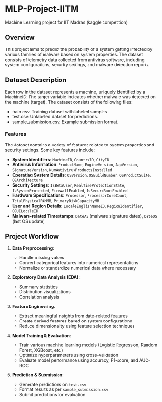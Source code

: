 # MLP-Project-IITM
Machine Learning project for IIT Madras (kaggle competition)

## Overview
This project aims to predict the probability of a system getting infected by various families of malware based on system properties. The dataset consists of telemetry data collected from antivirus software, including system configurations, security settings, and malware detection reports.

## Dataset Description
Each row in the dataset represents a machine, uniquely identified by a MachineID. The target variable indicates whether malware was detected on the machine (target). The dataset consists of the following files:
- train.csv: Training dataset with labeled samples.
- test.csv: Unlabeled dataset for predictions.
- sample_submission.csv: Example submission format.


### Features
The dataset contains a variety of features related to system properties and security settings. Some key features include:

- **System Identifiers**: `MachineID`, `CountryID`, `CityID`
- **Antivirus Information**: `ProductName`, `EngineVersion`, `AppVersion`, `SignatureVersion`, `NumAntivirusProductsInstalled`
- **Operating System Details**: `OSVersion`, `OSBuildNumber`, `OSProductSuite`, `OSArchitecture`
- **Security Settings**: `IsBetaUser`, `RealTimeProtectionState`, `IsSystemProtected`, `FirewallEnabled`, `IsSecureBootEnabled`
- **Hardware Specifications**: `Processor`, `ProcessorCoreCount`, `TotalPhysicalRAMMB`, `PrimaryDiskCapacityMB`
- **User and Region Details**: `LocaleEnglishNameID`, `RegionIdentifier`, `OSUILocaleID`
- **Malware-related Timestamps**: `DateAS` (malware signature dates), `DateOS` (last OS update)

## Project Workflow
1. **Data Preprocessing**:
   - Handle missing values
   - Convert categorical features into numerical representations
   - Normalize or standardize numerical data where necessary

2. **Exploratory Data Analysis (EDA)**:
   - Summary statistics
   - Distribution visualizations
   - Correlation analysis

3. **Feature Engineering**:
   - Extract meaningful insights from date-related features
   - Create derived features based on system configurations
   - Reduce dimensionality using feature selection techniques

4. **Model Training & Evaluation**:
   - Train various machine learning models (Logistic Regression, Random Forest, XGBoost, etc.)
   - Optimize hyperparameters using cross-validation
   - Evaluate model performance using accuracy, F1-score, and AUC-ROC

5. **Prediction & Submission**:
   - Generate predictions on `test.csv`
   - Format results as per `sample_submission.csv`
   - Submit predictions for evaluation
